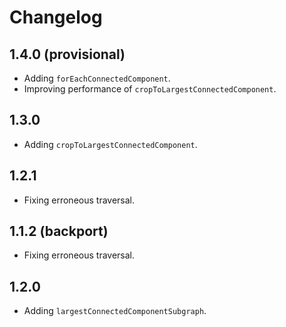 # Changelog

## 1.4.0 (provisional)

- Adding `forEachConnectedComponent`.
- Improving performance of `cropToLargestConnectedComponent`.

## 1.3.0

- Adding `cropToLargestConnectedComponent`.

## 1.2.1

- Fixing erroneous traversal.

## 1.1.2 (backport)

- Fixing erroneous traversal.

## 1.2.0

- Adding `largestConnectedComponentSubgraph`.
